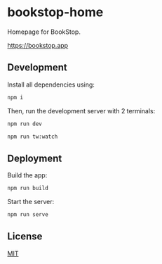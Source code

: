 # bookstop-home

Homepage for BookStop.

https://bookstop.app

## Development

Install all dependencies using:

```bash
npm i
```

Then, run the development server with 2 terminals:

```bash
npm run dev
```

```bash
npm run tw:watch
```

## Deployment

Build the app:

```bash
npm run build
```

Start the server:

```bash
npm run serve
```

## License

[MIT](LICENSE)
